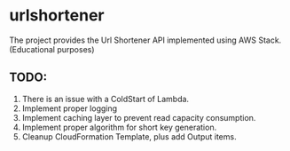 # urlshortener
The project provides the Url Shortener API implemented using AWS Stack. (Educational purposes)

## TODO:
1. There is an issue with a ColdStart of Lambda.
2. Implement proper logging
3. Implement caching layer to prevent read capacity consumption.
4. Implement proper algorithm for short key generation.
5. Cleanup CloudFormation Template, plus add Output items.
